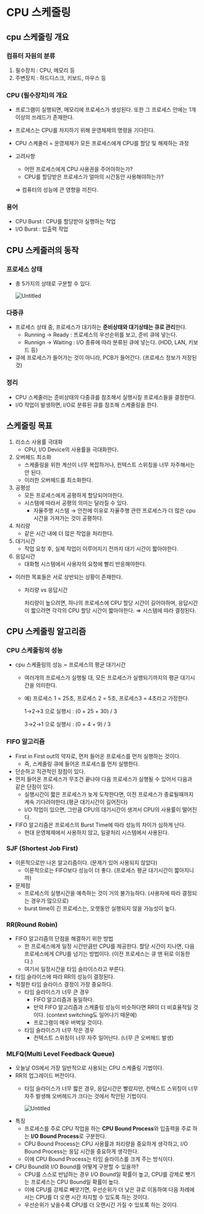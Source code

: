 # CPU 스케줄링

## cpu 스케줄링 개요

### 컴퓨터 자원의 분류

1. 필수장치 : CPU, 메모리 등
2. 주변장치 : 하드디스크, 키보드, 마우스 등

### CPU (필수장치)의 개요

* 프로그램이 실행되면, 메모리에 프로세스가 생성된다. 또한 그 프로세스 안에는 1개 이상의 쓰레드가 존재한다.
* 프로세스는 CPU를 차지하기 위해 운영체제의 명령을 기다린다.
* CPU 스케줄러 = 운영체제가 모든 프로세스에게 CPU를 할당 및 해제하는 과정
*   고려사항

    * 어떤 프로세스에게 CPU 사용권을 주어야하는가?
    * CPU를 할당받은 프로세스가 얼마의 시간동안 사용해야하는가?

    ⇒ 컴퓨터의 성능에 큰 영향을 끼친다.

### 용어

* CPU Burst : CPU를 할당받아 실행하는 작업
* I/O Burst : 입출력 작업



## CPU 스케줄러의 동작

### 프로세스 상태

*   총 5가지의 상태로 구분할 수 있다.

    ![Untitled](https://s3-us-west-2.amazonaws.com/secure.notion-static.com/a645a689-3637-46c2-97f4-ab1599c9646e/Untitled.png)

### 다중큐

* 프로세스 상태 중, 프로세스가 대기하는 **준비상태와 대기상태는 큐로 관리**한다.
  * Running → Ready : 프로세스의 우선순위를 보고, 준비 큐에 넣는다.
  * Runnign → Waiting : I/O 종류에 따라 분류된 큐에 넣는다. (HDD, LAN, 키보드 등)
* 큐에 프로세스가 들어가는 것이 아니라, PCB가 들어간다. (프로세스 정보가 저장된 것)

### 정리

* CPU 스케줄러는 준비상태의 다중큐를 참조해서 실행시킬 프로세스들을 결정한다.
* I/O 작업이 발생하면, I/O로 분류된 큐를 참조해 스케줄링을 한다.



## 스케줄링 목표

1. 리소스 사용률 극대화
   * CPU, I/O Device의 사용률을 극대화한다.
2. 오버헤드 최소화
   * 스케줄링을 위한 계산이 너무 복잡하거나, 컨텍스트 스위칭을 너무 자주해서는 안 된다.
   * 이러한 오버헤드를 최소화한다.
3. 공평성
   * 모든 프로세스에게 공평하게 할당되어야한다.
   * 시스템에 따라서 공평의 의미는 달라질 수 있다.
     * 자율주행 시스템 → 안전에 이유로 자율주행 관련 프로세스가 더 많은 cpu 시간을 가져가는 것이 공평하다.
4. 처리량
   * 같은 시간 내에 더 많은 작업을 처리한다.
5. 대기시간
   * 작업 요청 후, 실제 작업이 이루어지기 전까지 대기 시간이 짧아야한다.
6. 응답시간
   * 대화형 시스템에서 사용자의 요청에 빨리 반응해야한다.

* 이러한 목표들은 서로 상반되는 상황이 존재한다.
  *   처리량 vs 응답시간

      처리량이 높으려면, 하나의 프로세스에 CPU 할당 시간이 길어야하며, 응답시간이 짧으려면 각각의 CPU 할당 시간이 짧아야한다. ⇒ 시스템에 따라 결정된다.



## CPU 스케줄링 알고리즘

### CPU 스케줄링의 성능

* cpu 스케줄링의 성능 = 프로세스의 평균 대기시간
  * 여러개의 프로세스가 실행될 대, 모든 프로세스가 실행되기까지의 평균 대기시간을 의미한다.
  *   예) 프로세스 1 = 25초, 프로세스 2 = 5초, 프로세스3 = 4초라고 가정한다.

      1→2→3 으로 실행시 : (0 + 25 + 30) / 3

      3→2→1 으로 실행시 : (0 + 4 + 9) / 3

### FIFO 알고리즘

* First in First out의 약자로, 먼저 들어온 프로세스를 먼저 실행하는 것이다.
  * 즉, 스케줄링 큐에 들어온 프로세스를 먼저 실행한다.
* 단순하고 직관적인 장점이 있다.
* 먼저 들어온 프로세스가 무조건 끝나야 다음 프로세스가 실행될 수 있어서 다음과 같은 단점이 있다.
  * 실행시간이 짧은 프로세스가 늦게 도착한다면, 이전 프로세스가 종료될때까지 계속 기다려야한다.(평균 대기시간이 길어진다)
  * I/O 작업이 있으면, 그만큼 CPU의 대기시간이 생겨서 CPU의 사용률이 떨어진다.
* FIFO 알고리즘은 프로세스의 Burst Time에 따라 성능의 차이가 심하게 난다.
  * 현대 운영체제에서 사용하지 않고, 일괄처리 시스템에서 사용된다.

### SJF (Shortest Job First)

* 이론적으로만 나온 알고리즘이다. (문제가 있어 사용되지 않았다)
  * 이론적으로는 FIFO보다 성능이 더 좋다. (프로세스 평균 대기시간이 짧아지니까)
* 문제점
  * 프로세스의 실행시간을 예측하는 것이 거의 불가능하다. (사용자에 따라 결정되는 경우가 많으므로)
  * burst time이 긴 프로세스는, 오랫동안 실행되지 않을 가능성이 높다.



### RR(Round Robin)

* FIFO 알고리즘의 단점을 해결하기 위한 방법
  * 한 프로세스에게 일정 시간만큼만 CPU를 제공한다. 할당 시간이 지나면, 다음 프로세스에게 CPU를 넘기는 방법이다. (이전 프로세스는 큐 맨 뒤로 이동한다.)
  * 여기서 일정시간을 타임 슬라이스라고 부른다.
* 타임 슬라이스에 따라 RR의 성능이 결정된다.
* 적절한 타임 슬라이스 결정이 가장 중요하다.
  * 타임 슬라이스가 너무 큰 경우
    * FIFO 알고리즘과 동일하다.
    * 만약 FIFO 알고리즘과 스케줄링 성능이 비슷하다면 RR이 더 비효율적일 것이다. (context switching도 일어나기 때문에)
    * 프로그램이 매우 버벅일 것이다.
  * 타임 슬라이스가 너무 작은 경우
    * 컨텍스트 스위칭이 너무 자주 일어난다. (너무 큰 오버헤드 발생)



### MLFQ(Multi Level Feedback Queue)

* 오늘날 OS에서 가장 일반적으로 사용되는 CPU 스케줄링 기법이다.
* RR의 업그레이드 버전이다.
  *   타임 슬라이스가 너무 짧은 경우, 응답시간은 빨랐지만, 컨텍스트 스위칭이 너무 자주 발생해 오버헤드가 크다는 것에서 착안된 기법이다.

      ![Untitled](https://s3-us-west-2.amazonaws.com/secure.notion-static.com/c5d33ae9-b48a-4d47-9c4b-8fb65ff0eb9e/Untitled.png)
* 특징
  * 프로세스를 주로 CPU 작업을 하는 **CPU Bound Process**와 입출력을 주로 하는 **I/O Bound Process**로 구분한다.
  * CPU Bound Process는 CPU 사용률과 처리량을 중요하게 생각하고, I/O Bound Process는 응답 시간을 중요하게 생각한다.
  * 이에 CPU Bound Process는 타임 슬라이스를 크게 주는 방식이다.
* CPU Bound와 I/O Bound를 어떻게 구분할 수 있을까?
  * CPU를 스스로 반납하는 경우 I/O Bound일 확률이 높고, CPU를 강제로 뺏기는 프로세스는 CPU Bound일 확률이 높다.
  * 이에 CPU를 강제로 빼앗기면, 우선순위가 더 낮은 큐로 이동하여 다음 차례에서는 CPU를 더 오랜 시간 차지할 수 있도록 하는 것이다.
  * 우선순위가 낮을수록 CPU를 더 오랜시간 가질 수 있또록 하는 것이다.

